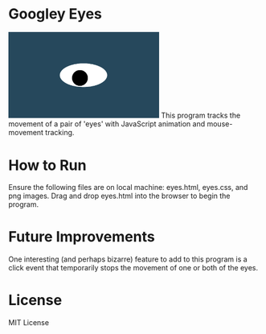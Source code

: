 # Googley Eyes

<img src= "oneeye.png" width='300'/>
This program tracks the movement of a pair of 'eyes' with JavaScript animation and mouse-movement tracking.

# How to Run
Ensure the following files are on local machine: eyes.html, eyes.css, and png images. Drag and drop eyes.html into the browser to begin the program.

# Future Improvements
One interesting (and perhaps bizarre) feature to add to this program is a click event that temporarily stops the movement of one or both of the eyes. 

# License
MIT License
